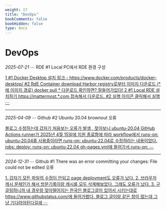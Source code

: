 ```yaml
---
weight: 17
title: "DevOps"
bookComments: false
bookHidden: false
type: docs
---
```


# DevOps

*2025-07-21* ⋯ RDE #1 Local PC에서 RDE 환경 구성

[1 #1 Docker Desktop 설치 링크 - https://www.docker.com/products/docker-desktop/ #2 RdE Container download Harbor registry로부터 이미지 다운로드 (* 에 이미지 경로) docker pull * 다운로드 확인하면? 잘들어가있다! 2 #1 Local RDE 설치하기 https://mattermost.*.com 접속해서 다운로드. #2 실행 아이콘 클릭해서 실행 ⋯](https://yshghid.github.io/docs/study/sw/sw3/)

---

*2025-04-09* ⋯ Github #2 Ubuntu 20.04 brownout 오류

[블로그 수정하는데 갑자기 처음보는 오류가 발생,, 찾아보니 ubuntu-20.04 GitHub Actions runner가 2025년 4월 15일에 지원 종료함에 따라 workflow에서 runs-on: ubuntu-20.04를 사용중이라면 runs-on: ubuntu-22.04로 수정하라는 내용이었다. jobs: deploy: runs-on: ubuntu-22.04 gh-pages.yml에 들어가서 runs-on: ⋯](https://yshghid.github.io/docs/study/tech/study1/)

---

*2024-12-31* ⋯ Github #1 There was an error committing your changes: File could not be edited 오류

[1. 갑자기 모든 파일의 수정이 안되고 page deployment도 오류가 났다. 2. 브라우저 캐시 문제인가 해서 방문기록이랑 캐시를 모두 삭제해보았다. 그래도 오류가 났다. 3. 구글링하니까 내 경우랑 맞아떨어지는 한국인 블로그글이 있어서 시키는대로 https://www.githubstatus.com/에 들어가봤다. 블로그 글이랑 같은 창이 떴는데 그냥 기다려야된다길래  ⋯](https://yshghid.github.io/docs/study/tech/cs5/)


#
